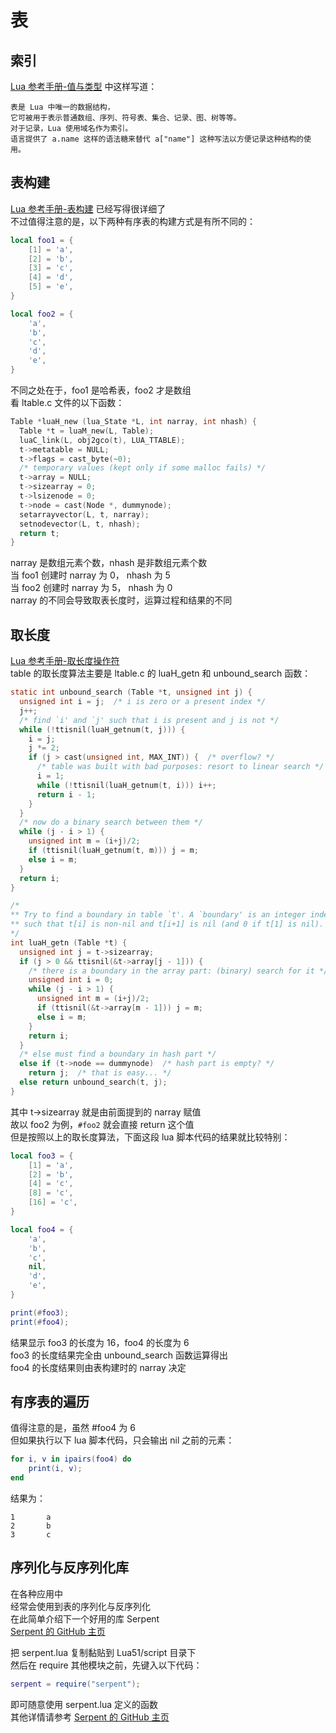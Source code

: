 # 表

## 索引

[Lua 参考手册-值与类型](http://www.runoob.com/manual/lua53doc/manual.html#2.1) 中这样写道：

```text
表是 Lua 中唯一的数据结构，
它可被用于表示普通数组、序列、符号表、集合、记录、图、树等等。
对于记录，Lua 使用域名作为索引。
语言提供了 a.name 这样的语法糖来替代 a["name"] 这种写法以方便记录这种结构的使用。
```

## 表构建

[Lua 参考手册-表构建](http://www.runoob.com/manual/lua53doc/manual.html#3.4.9) 已经写得很详细了  
不过值得注意的是，以下两种有序表的构建方式是有所不同的：

```lua
local foo1 = {
    [1] = 'a',
    [2] = 'b',
    [3] = 'c',
    [4] = 'd',
    [5] = 'e',
}

local foo2 = {
    'a',
    'b',
    'c',
    'd',
    'e',
}
```

不同之处在于，foo1 是哈希表，foo2 才是数组  
看 ltable.c 文件的以下函数：

```c
Table *luaH_new (lua_State *L, int narray, int nhash) {
  Table *t = luaM_new(L, Table);
  luaC_link(L, obj2gco(t), LUA_TTABLE);
  t->metatable = NULL;
  t->flags = cast_byte(~0);
  /* temporary values (kept only if some malloc fails) */
  t->array = NULL;
  t->sizearray = 0;
  t->lsizenode = 0;
  t->node = cast(Node *, dummynode);
  setarrayvector(L, t, narray);
  setnodevector(L, t, nhash);
  return t;
}
```

narray 是数组元素个数，nhash 是非数组元素个数  
当 foo1 创建时 narray 为 0， nhash 为 5  
当 foo2 创建时 narray 为 5， nhash 为 0  
narray 的不同会导致取表长度时，运算过程和结果的不同

## 取长度

[Lua 参考手册-取长度操作符](http://www.runoob.com/manual/lua53doc/manual.html#3.4.7)  
table 的取长度算法主要是 ltable.c 的 luaH\_getn 和 unbound\_search 函数：

```c
static int unbound_search (Table *t, unsigned int j) {
  unsigned int i = j;  /* i is zero or a present index */
  j++;
  /* find `i' and `j' such that i is present and j is not */
  while (!ttisnil(luaH_getnum(t, j))) {
    i = j;
    j *= 2;
    if (j > cast(unsigned int, MAX_INT)) {  /* overflow? */
      /* table was built with bad purposes: resort to linear search */
      i = 1;
      while (!ttisnil(luaH_getnum(t, i))) i++;
      return i - 1;
    }
  }
  /* now do a binary search between them */
  while (j - i > 1) {
    unsigned int m = (i+j)/2;
    if (ttisnil(luaH_getnum(t, m))) j = m;
    else i = m;
  }
  return i;
}

/*
** Try to find a boundary in table `t'. A `boundary' is an integer index
** such that t[i] is non-nil and t[i+1] is nil (and 0 if t[1] is nil).
*/
int luaH_getn (Table *t) {
  unsigned int j = t->sizearray;
  if (j > 0 && ttisnil(&t->array[j - 1])) {
    /* there is a boundary in the array part: (binary) search for it */
    unsigned int i = 0;
    while (j - i > 1) {
      unsigned int m = (i+j)/2;
      if (ttisnil(&t->array[m - 1])) j = m;
      else i = m;
    }
    return i;
  }
  /* else must find a boundary in hash part */
  else if (t->node == dummynode)  /* hash part is empty? */
    return j;  /* that is easy... */
  else return unbound_search(t, j);
}
```

其中 t-&gt;sizearray 就是由前面提到的 narray 赋值  
故以 foo2 为例，`#foo2` 就会直接 return 这个值  
但是按照以上的取长度算法，下面这段 lua 脚本代码的结果就比较特别：

```lua
local foo3 = {
    [1] = 'a',
    [2] = 'b',
    [4] = 'c',
    [8] = 'c',
    [16] = 'c',
}

local foo4 = {
    'a',
    'b',
    'c',
    nil,
    'd',
    'e',
}

print(#foo3);
print(#foo4);
```

结果显示 foo3 的长度为 16，foo4 的长度为 6  
foo3 的长度结果完全由 unbound\_search 函数运算得出  
foo4 的长度结果则由表构建时的 narray 决定

## 有序表的遍历

值得注意的是，虽然 \#foo4 为 6  
但如果执行以下 lua 脚本代码，只会输出 nil 之前的元素：

```lua
for i, v in ipairs(foo4) do
    print(i, v);
end
```

结果为：

```text
1       a
2       b
3       c
```

## 序列化与反序列化库

在各种应用中  
经常会使用到表的序列化与反序列化  
在此简单介绍下一个好用的库 Serpent  
[Serpent 的 GitHub 主页](https://github.com/pkulchenko/serpent)

把 serpent.lua 复制黏贴到 Lua51/script 目录下  
然后在 require 其他模块之前，先键入以下代码：

```lua
serpent = require("serpent");
```

即可随意使用 serpent.lua 定义的函数  
其他详情请参考 [Serpent 的 GitHub 主页](https://github.com/pkulchenko/serpent)

